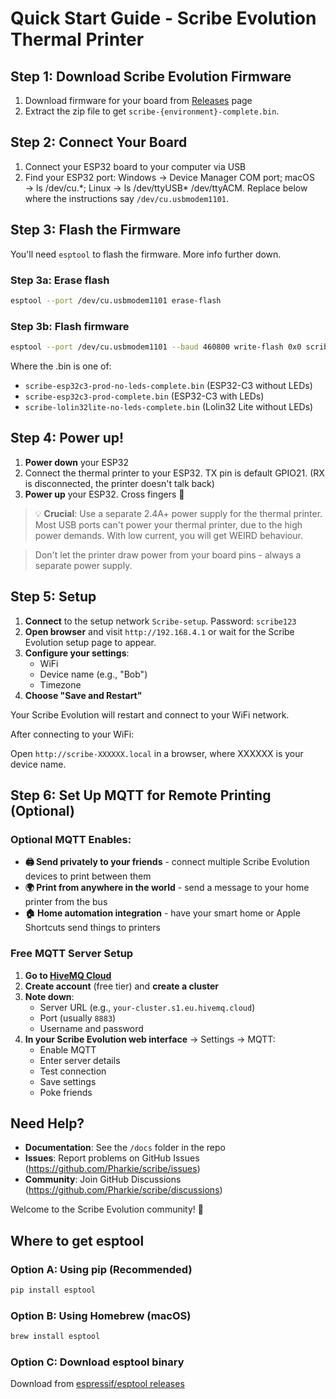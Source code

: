 # Quick Start Guide - Scribe Evolution Thermal Printer

## Step 1: Download Scribe Evolution Firmware

1. Download firmware for your board from [Releases](https://github.com/Pharkie/scribe/releases) page
2. Extract the zip file to get `scribe-{environment}-complete.bin`.

## Step 2: Connect Your Board

1. Connect your ESP32 board to your computer via USB
2. Find your ESP32 port: Windows → Device Manager COM port; macOS → ls /dev/cu.\*; Linux → ls /dev/ttyUSB\* /dev/ttyACM. Replace below where the instructions say `/dev/cu.usbmodem1101`.

## Step 3: Flash the Firmware

You'll need `esptool` to flash the firmware. More info further down.

### Step 3a: Erase flash

```bash
esptool --port /dev/cu.usbmodem1101 erase-flash
```

### Step 3b: Flash firmware

```bash
esptool --port /dev/cu.usbmodem1101 --baud 460800 write-flash 0x0 scribe-esp32c3-prod-no-leds-complete.bin
```

Where the .bin is one of:

- `scribe-esp32c3-prod-no-leds-complete.bin` (ESP32-C3 without LEDs)
- `scribe-esp32c3-prod-complete.bin` (ESP32-C3 with LEDs)
- `scribe-lolin32lite-no-leds-complete.bin` (Lolin32 Lite without LEDs)

## Step 4: Power up!

1. **Power down** your ESP32
2. Connect the thermal printer to your ESP32. TX pin is default GPIO21. (RX is disconnected, the printer doesn't talk back)
3. **Power up** your ESP32. Cross fingers 🤞

> 💡 **Crucial**: Use a separate 2.4A+ power supply for the thermal printer. Most USB ports can't power your thermal printer, due to the high power demands. With low current, you will get WEIRD behaviour.

> Don't let the printer draw power from your board pins - always a separate power supply.

## Step 5: Setup

1. **Connect** to the setup network `Scribe-setup`. Password: `scribe123`
2. **Open browser** and visit `http://192.168.4.1` or wait for the Scribe Evolution setup page to appear.
3. **Configure your settings**:
   - WiFi
   - Device name (e.g., "Bob")
   - Timezone
4. **Choose "Save and Restart"**

Your Scribe Evolution will restart and connect to your WiFi network.

After connecting to your WiFi:

Open `http://scribe-XXXXXX.local` in a browser, where XXXXXX is your device name.

## Step 6: Set Up MQTT for Remote Printing (Optional)

### Optional MQTT Enables:

- **🖨️ Send privately to your friends** - connect multiple Scribe Evolution devices to print between them
- **🌍 Print from anywhere in the world** - send a message to your home printer from the bus
- **🏠 Home automation integration** - have your smart home or Apple Shortcuts send things to printers

### Free MQTT Server Setup

1. **Go to [HiveMQ Cloud](https://www.hivemq.com/)**
2. **Create account** (free tier) and **create a cluster**
3. **Note down**:
   - Server URL (e.g., `your-cluster.s1.eu.hivemq.cloud`)
   - Port (usually `8883`)
   - Username and password
4. **In your Scribe Evolution web interface** → Settings → MQTT:
   - Enable MQTT
   - Enter server details
   - Test connection
   - Save settings
   - Poke friends

## Need Help?

- **Documentation**: See the `/docs` folder in the repo
- **Issues**: Report problems on GitHub Issues (https://github.com/Pharkie/scribe/issues)
- **Community**: Join GitHub Discussions (https://github.com/Pharkie/scribe/discussions)

Welcome to the Scribe Evolution community! 🎉

## Where to get esptool

### Option A: Using pip (Recommended)

```bash
pip install esptool
```

### Option B: Using Homebrew (macOS)

```bash
brew install esptool
```

### Option C: Download esptool binary

Download from [espressif/esptool releases](https://github.com/espressif/esptool/releases)
